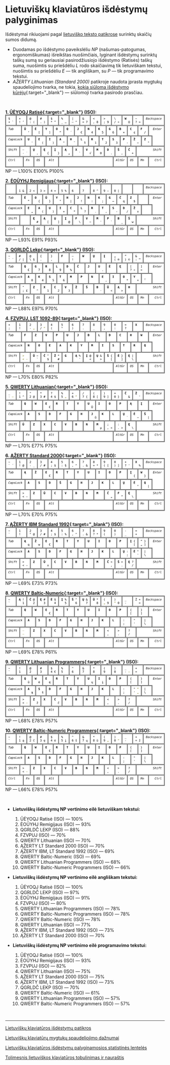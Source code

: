 
# Lietuviškų klaviatūros išdėstymų palyginimas

Išdėstymai rikiuojami pagal [lietuviško teksto patikrose](lt-isdestymu-patikros.md) surinktų skaičių sumos didumą.

+ Duodamas po išdėstymo paveikslėliu _NP_ (našumas-patogumas, ergonomiškumas) išreikštas nuošimčiais, lyginant išdėstymų surinktų taškų sumą su geriausiai pasirodžiusiojo išdėstymo (Ratisės) taškų suma, nuošimtis su priešdėliu _L_ rodo skaičiavimą tik lietuviškam tekstui, nuošimtis su priešdėliu _E_ — tik angliškam, su _P_ — tik programavimo tekstui.
+ _AŽERTY Lithuanian (Standard 2000)_ patikroje naudota įprasta mygtukų spaudeliojimo tvarka, ne tokia, [kokia siūloma išdėstymo kūrėjų](http://www.ims.mii.lt/klav/raida.html){:target="_blank"} — siūlomoji tvarka pasirodo prasčiau.

<br>

  **1. [ŪĖYOQJ Ratisė](https://albuck.github.io/Ratise-layout/){:target="_blank"} (ISO):**
   ![Lietuviškas ergonomiškas klaviatūros išdėstymas ŪĖYOQJ Ratisė ISO](images/ueyoqj-ratise-iso.png)
       NP — L100% E100% P100%


  **2. [ĖOŪYHJ Remigijaus](https://web.archive.org/web/20080315055411/http://pradmenes.net/tekstu_katalogas/remigijus/klaviatura.html){:target="_blank"} (ISO):**
   ![Lietuviškas Remigijaus klaviatūros išdėstymas ĖOŪYHJ Fonetinis ISO](images/eouyhj-iso.png)
       NP — L93% E91% P93%


  **3. [QGRLDČ Lekp](https://lekp.info/){:target="_blank"} (ISO):**
   ![Lietuviškas klaviatūros išdėstymas LEKP QGRLDČ ISO](images/qgrldc-lekp-iso.png)
       NP — L88% E97% P70%


  **4. [FZVPUJ, LST 1092-89](http://lietuvybė.lt/standartai/klaviat%C5%ABros-i%C5%A1d%C4%97stymai/){:target="_blank"} (ISO):**
   ![Lietuviškas klaviatūros išdėstymas FZVPUJ (LST 1092-89, RST 1092-89) ISO](images/fzvpuj-iso.png)
       NP — L70% E80% P82%


  **5. [QWERTY Lithuanian](https://web.archive.org/web/20210125092522/https://www.registrucentras.lt/litwin/keyboard.html){:target="_blank"} (ISO):**
   ![Lietuviškas klaviatūros išdėstymas QWERTY Lithuaian ISO](images/qwerty-lt-iso.png)
       NP — L70% E77% P75%


  **6. [ĄŽERTY Standard 2000](http://www.ims.mii.lt/klav/){:target="_blank"} (ISO):**
   ![Lietuviškas klaviatūros išdėstymas ĄŽERTY Standard Standartinis 2000 ISO](images/azerty-lt-standard-iso.png)
       NP — L70% E70% P75%


  **7. [ĄŽERTY IBM Standard 1992](https://web.archive.org/web/20210125092522/https://www.registrucentras.lt/litwin/keyboard.html){:target="_blank"} (ISO):**
   ![Lietuviškas klaviatūros išdėstymas ĄŽERTY IBM Standard 1992 ISO](images/azerty-lt-ibm-iso.png)
       NP — L69% E73% P73%


  **8. [QWERTY Baltic-Numeric](https://web.archive.org/web/20210125092522/https://www.registrucentras.lt/litwin/keyboard.html){:target="_blank"} (ISO):**
   ![Lietuviškas klaviatūros išdėstymas QWERTY Baltic Numeric Skaičiukinis ISO](images/qwerty-baltic-numeric-iso.png)
       NP — L69% E78% P61%

  **9. [QWERTY Lithuanian Programmers](https://web.archive.org/web/20210125092522/https://www.registrucentras.lt/litwin/keyboard.html){:target="_blank"} (ISO):**
   ![Lietuviškas klaviatūros išdėstymas QWERTY Lithuanian Programmers Programuotojų ISO](images/qwerty-lt-programmers-iso.png)
       NP — L68% E78% P57%


  **10. [QWERTY Baltic-Numeric Programmers](http://lietuvybė.lt/naudotojams/klaviaturos/){:target="_blank"} (ISO):**
   ![Lietuviškas klaviatūros išdėstymas QWERTY Baltic Numeric Programmers ISO](images/qwerty-baltic-numeric-programmers-iso.png)
       NP — L66% E78% P57%

<br>

+ __Lietuviškų išdėstymų NP vertinimo eilė lietuviškam tekstui:__

   1. ŪĖYOQJ Ratisė (ISO) — 100%
   2. ĖOŪYHJ Remigijaus (ISO) — 93%
   3. QGRLDČ LEKP (ISO) — 88%
   4. FZVPUJ (ISO) — 70%
   5. QWERTY Lithuanian (ISO) — 70%
   6. ĄŽERTY LT Standard 2000 (ISO) — 70%
   7. ĄŽERTY IBM, LT Standard 1992 (ISO) — 69%
   8. QWERTY Baltic-Numeric (ISO) — 69%
   9. QWERTY Lithuanian Programmers (ISO) — 68%
   10. QWERTY Baltic-Numeric Programmers (ISO) — 66%
   

+ __Lietuviškų išdėstymų NP vertinimo eilė angliškam tekstui:__

   1. ŪĖYOQJ Ratisė (ISO) — 100%
   2. QGRLDČ LEKP (ISO) — 97%
   3. ĖOŪYHJ Remigijaus (ISO) — 91%
   4. FZVPUJ (ISO) — 80%
   5. QWERTY Lithuanian Programmers (ISO) — 78%
   6. QWERTY Baltic-Numeric Programmers (ISO) — 78%
   7. QWERTY Baltic-Numeric (ISO) — 78%
   8. QWERTY Lithuanian (ISO) — 77%
   9. ĄŽERTY IBM, LT Standard 1992 (ISO) — 73%
   10. ĄŽERTY LT Standard 2000 (ISO) — 70%
   

+ __Lietuviškų išdėstymų NP vertinimo eilė programavimo tekstui:__

   1. ŪĖYOQJ Ratisė (ISO) — 100%
   2. ĖOŪYHJ Remigijaus (ISO) — 93%
   3. FZVPUJ (ISO) — 82%
   4. QWERTY Lithuanian (ISO) — 75%
   5. ĄŽERTY LT Standard 2000 (ISO) — 75%
   6. ĄŽERTY IBM, LT Standard 1992 (ISO) — 73%
   7. QGRLDČ LEKP (ISO) — 70%
   8. QWERTY Baltic-Numeric (ISO) — 61%
   9. QWERTY Lithuanian Programmers (ISO) — 57%
   10. QWERTY Baltic-Numeric Programmers (ISO) — 57%
   
<br>
   
-----------------------------------------

[Lietuviškų klaviatūros išdėstymų patikros](lt-isdestymu-patikros.md)

[Lietuviškų klaviatūrų mygtukų spaudeliojimo dažnumai](lt-isdestymu-mygt-spaud-daznumai.md)

[Lietuviškų klaviatūros išdėstymų palyginamosios statistinės lentelės](lt-isdestymu-statistines-lenteles.md)

[Tolimesnis lietuviškos klaviatūros tobulinimas ir nauraštis](lietuviskos-klaviaturos-tobulinimas.md)
